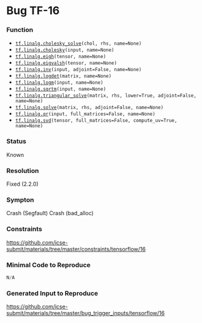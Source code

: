 # Bug TF-16
### Function
* [`tf.linalg.cholesky_solve`](https://www.tensorflow.org/versions/r2.1/api_docs/python/tf/linalg/cholesky_solve)`(chol, rhs, name=None)`
* [`tf.linalg.cholesky`](https://www.tensorflow.org/versions/r2.1/api_docs/python/tf/linalg/cholesky)`(input, name=None)`
* [`tf.linalg.eigh`](https://www.tensorflow.org/versions/r2.1/api_docs/python/tf/linalg/eigh)`(tensor, name=None)`
* [`tf.linalg.eigvalsh`](https://www.tensorflow.org/versions/r2.1/api_docs/python/tf/linalg/eigvalsh)`(tensor, name=None)`
* [`tf.linalg.inv`](https://www.tensorflow.org/versions/r2.1/api_docs/python/tf/linalg/inv)`(input, adjoint=False, name=None)`
* [`tf.linalg.logdet`](https://www.tensorflow.org/versions/r2.1/api_docs/python/tf/linalg/logdet)`(matrix, name=None)`
* [`tf.linalg.logm`](https://www.tensorflow.org/versions/r2.1/api_docs/python/tf/linalg/logm)`(input, name=None)`
* [`tf.linalg.sqrtm`](https://www.tensorflow.org/versions/r2.1/api_docs/python/tf/linalg/sqrtm)`(input, name=None)`
* [`tf.linalg.triangular_solve`](https://www.tensorflow.org/versions/r2.1/api_docs/python/tf/linalg/solve)`(matrix, rhs, lower=True, adjoint=False, name=None)`
* [`tf.linalg.solve`](https://www.tensorflow.org/versions/r2.1/api_docs/python/tf/linalg/triangular_solve)`(matrix, rhs, adjoint=False, name=None)`
* [`tf.linalg.qr`](https://www.tensorflow.org/versions/r2.1/api_docs/python/tf/linalg/qr)`(input, full_matrices=False, name=None)`
* [`tf.linalg.svd`](https://www.tensorflow.org/versions/r2.1/api_docs/python/tf/linalg/svd)`(tensor, full_matrices=False, compute_uv=True, name=None)`
### Status
Known
### Resolution
Fixed (2.2.0)
### Sympton
Crash (Segfault)
Crash (bad_alloc)

### Constraints
https://github.com/icse-submit/materials/tree/master/constraints/tensorflow/16
### Minimal Code to Reproduce
~~~python
N/A
~~~
### Generated Input to Reproduce
https://github.com/icse-submit/materials/tree/master/bug_trigger_inputs/tensorflow/16
